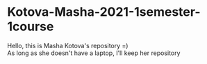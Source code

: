 # Kotova-Masha-2021-1semester-1course  
  
Hello, this is Masha Kotova's repository =)  
As long as she doesn't have a laptop, I'll keep her repository
